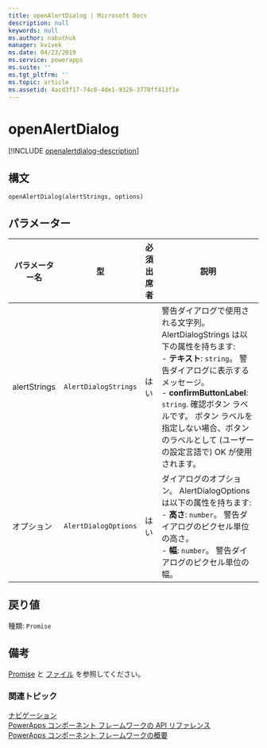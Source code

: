 ```yaml
---
title: openAlertDialog | Microsoft Docs
description: null
keywords: null
ms.author: nabuthuk
manager: kvivek
ms.date: 04/23/2019
ms.service: powerapps
ms.suite: ''
ms.tgt_pltfrm: ''
ms.topic: article
ms.assetid: 4acd3f17-74c0-4de1-9326-3778ff413f1e
---
```


# <a name="openalertdialog"></a>openAlertDialog

[!INCLUDE [openalertdialog-description](includes/openalertdialog-description.md)]

## <a name="syntax"></a>構文

`openAlertDialog(alertStrings, options)`

## <a name="parameters"></a>パラメーター

| パラメーター名|型|必須出席者|説明|
| ------------- |----|--------|-----------|
|alertStrings|`AlertDialogStrings`|はい|警告ダイアログで使用される文字列。 AlertDialogStrings は以下の属性を持ちます:<br/>- **テキスト**: `string`。 警告ダイアログに表示するメッセージ。 <br/>- **confirmButtonLabel**: `string`. 確認ボタン ラベルです。 ボタン ラベルを指定しない場合、ボタンのラベルとして (ユーザーの設定言語で) OK が使用されます。|
|オプション|`AlertDialogOptions`|はい|ダイアログのオプション。 AlertDialogOptions は以下の属性を持ちます:<br/>- **高さ**: `number`。 警告ダイアログのピクセル単位の高さ。 <br/>- **幅**: `number`。 警告ダイアログのピクセル単位の幅。|

## <a name="return-value"></a>戻り値

種類: `Promise`

## <a name="remarks"></a>備考

[Promise](https://developer.mozilla.org/docs/Web/JavaScript/Reference/Global_Objects/Promise) と [ファイル](https://developer.mozilla.org/docs/Web/API/File) を参照してください。

### <a name="related-topics"></a>関連トピック

[ナビゲーション](../navigation.md)<br/>
[PowerApps コンポーネント フレームワークの API リファレンス](../../reference/index.md)<br/>
[PowerApps コンポーネント フレームワークの概要](../../overview.md)
